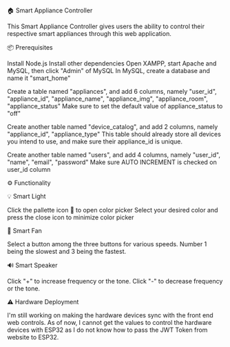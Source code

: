 🏠 Smart Appliance Controller

This Smart Appliance Controller gives users the ability to control their respective smart appliances through this web application.

📦 Prerequisites

Install Node.js
Install other dependencies
Open XAMPP, start Apache and MySQL, then click "Admin" of MySQL
In MySQL, create a database and name it "smart_home"

Create a table named "appliances", and add 6 columns, namely "user_id", "appliance_id", "appliance_name", "appliance_img", "appliance_room", "appliance_status"
Make sure to set the default value of appliance_status to "off"

Create another table named "device_catalog", and add 2 columns, namely "appliance_id", "appliance_type"
This table should already store all devices you intend to use, and make sure their appliance_id is unique.

Create another table named "users", and add 4 columns, namely "user_id", "name", "email", "password"
Make sure AUTO INCREMENT is checked on user_id column

⚙️ Functionality

💡 Smart Light

Click the pallette icon 🎨 to open color picker
Select your desired color and press the close icon to minimize color picker

💨 Smart Fan

Select a button among the three buttons for various speeds.
Number 1 being the slowest and 3 being the fastest.

🔊 Smart Speaker

Click "+" to increase frequency or the tone.
Click "-" to decrease frequency or the tone.

⚠️ Hardware Deployment

I'm still working on making the hardware devices sync with the front end web controls. As of now, I cannot get the values to control the hardware devices with ESP32 as I do not know how to pass the JWT Token from website to ESP32.
